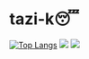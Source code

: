 # tazi-k😴
[![Top Langs](https://github-readme-stats.vercel.app/api/top-langs/?username=tazi-k)](https://github.com/tazi-k/github-readme-stats)
![](https://github-readme-stats.vercel.app/api?username=tazi-k)
[![](https://raw.githubusercontent.com/tazi-k/tazi-k/master/profile-summary-card-output/vue/1-repos-per-language.svg)](https://github.com/tazi-k/tazi-k)
